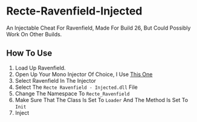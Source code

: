 # Recte-Ravenfield-Injected
An Injectable Cheat For Ravenfield, Made For Build 26, But Could Possibly Work On Other Builds.


## How To Use

1. Load Up Ravenfield.
2. Open Up Your Mono Injector Of Choice, I Use [This One](https://github.com/wh0am15533/SharpMonoInjector/tree/master)
3. Select Ravenfield In The Injector
4. Select The `Recte Ravenfield - Injected.dll` File
5. Change The Namespace To `Recte_Ravenfield`
6. Make Sure That The Class Is Set To `Loader` And The Method Is Set To `Init`
7. Inject
